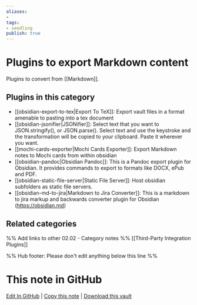 ```yaml
---
aliases:
-
tags:
- seedling
publish: true
---
```



# Plugins to export Markdown content

Plugins to convert from [[Markdown]].

## Plugins in this category

- [[obsidian-export-to-tex|Export To TeX]]: Export vault files in a format amenable to pasting into a tex document
- [[obsidian-jsonifier|JSONifier]]: Select text that you want to JSON.stringify(), or JSON.parse(). Select text and use the keystroke and the transformation will be copied to your clipboard. Paste it wherever you want.
- [[mochi-cards-exporter|Mochi Cards Exporter]]: Export Markdown notes to Mochi cards from within obsidian
- [[obsidian-pandoc|Obsidian Pandoc]]: This is a Pandoc export plugin for Obsidian. It provides commands to export to formats like DOCX, ePub and PDF.
- [[obsidian-static-file-server|Static File Server]]: Host obsidian subfolders as static file servers.
- [[obsidian-md-to-jira|Markdown to Jira Converter]]: This is a markdown to jira markup and backwards converter plugin for Obsidian (https://obsidian.md)

## Related categories

%% Add links to other 02.02 - Category notes %%
[[Third-Party Integration Plugins]]

%% Hub footer: Please don't edit anything below this line %%

# This note in GitHub

<span class="git-footer">[Edit In GitHub](https://github.dev/obsidian-community/obsidian-hub/blob/main/02%20-%20Community%20Expansions/02.01%20Plugins%20by%20Category/Plugins%20to%20export%20markdown%20content.md "git-hub-edit-note") | [Copy this note](https://raw.githubusercontent.com/obsidian-community/obsidian-hub/main/02%20-%20Community%20Expansions/02.01%20Plugins%20by%20Category/Plugins%20to%20export%20markdown%20content.md "git-hub-copy-note") | [Download this vault](https://github.com/obsidian-community/obsidian-hub/archive/refs/heads/main.zip "git-hub-download-vault") </span>
